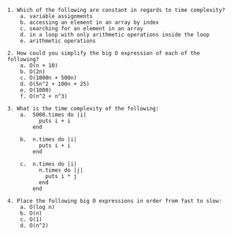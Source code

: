     1. Which of the following are constant in regards to time complexity?
        a. variable assignments 
        b. accessing an element in an array by index
        c. searching for an element in an array
        d. in a loop with only arithmetic operations inside the loop
        e. arithmetic operations

    2. How could you simplify the big O expression of each of the following?
        a. O(n + 10)                
        b. O(2n)                    
        c. O(1000n + 500n)          
        d. O(5n^2 + 100n + 25)      
        e. O(1000)                  
        f. O(n^2 + n^3)           

    3. What is the time complexity of the following:
        a.  5000.times do |i|
              puts i + i
            end

        b.  n.times do |i|
              puts i + i
            end

        c.  n.times do |i|
              n.times do |j|
                puts i * j
              end
            end

    4. Place the following big O expressions in order from fast to slow:
        a. O(log n)
        b. O(n)
        c. O(1)
        d. O(n^2)